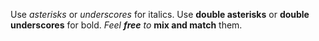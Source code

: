 Use *asterisks*  or _underscores_ for italics.
Use **double asterisks** or __double underscores__ for bold.
*Feel **free** to* __mix and match__ them.
